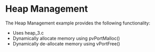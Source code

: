 <!-- Title -->
# Heap Management 

The Heap Management example provides the following functionality:
  * Uses heap_3.c
  * Dynamically allocate memory using pvPortMalloc()
  * Dynamically de-allocate memory using vPortFree()